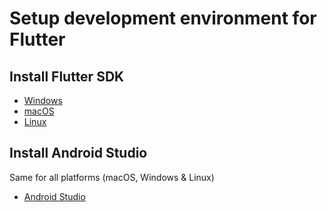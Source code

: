 # Setup development environment for Flutter

## Install Flutter SDK

- [Windows](./flutter_windows.md)
- [macOS](./flutter_mac.md)
- [Linux](./flutter_linux.md)

## Install Android Studio

Same for all platforms (macOS, Windows & Linux)

- [Android Studio](./android_studio.md)